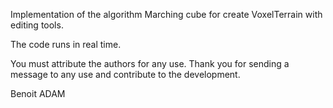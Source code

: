 Implementation of the algorithm Marching cube for create VoxelTerrain with editing tools.

The code runs in real time.

You must attribute the authors for any use. Thank you for sending a message to any use and contribute to the development.

Benoit ADAM
